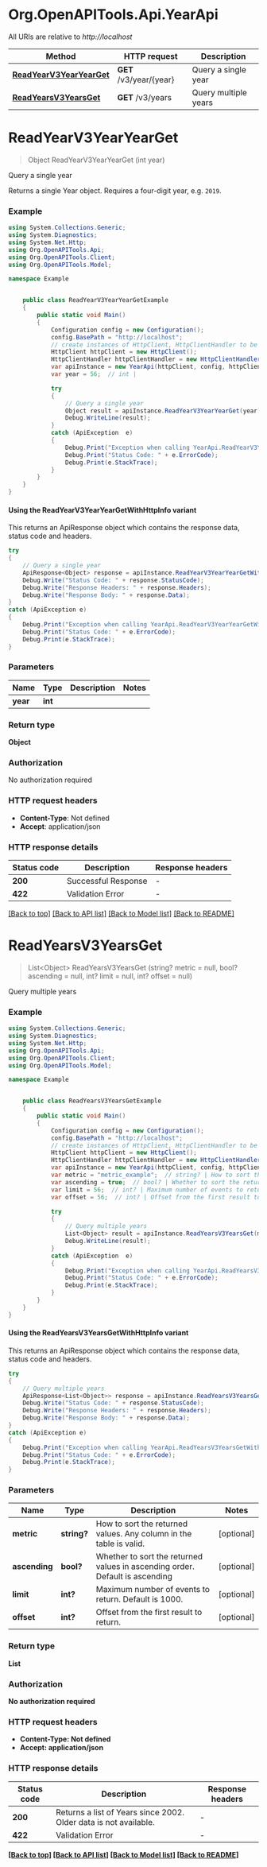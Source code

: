 # Org.OpenAPITools.Api.YearApi

All URIs are relative to *http://localhost*

| Method | HTTP request | Description |
|--------|--------------|-------------|
| [**ReadYearV3YearYearGet**](YearApi.md#readyearv3yearyearget) | **GET** /v3/year/{year} | Query a single year |
| [**ReadYearsV3YearsGet**](YearApi.md#readyearsv3yearsget) | **GET** /v3/years | Query multiple years |

<a id="readyearv3yearyearget"></a>
# **ReadYearV3YearYearGet**
> Object ReadYearV3YearYearGet (int year)

Query a single year

Returns a single Year object. Requires a four-digit year, e.g. `2019`.

### Example
```csharp
using System.Collections.Generic;
using System.Diagnostics;
using System.Net.Http;
using Org.OpenAPITools.Api;
using Org.OpenAPITools.Client;
using Org.OpenAPITools.Model;

namespace Example


    public class ReadYearV3YearYearGetExample
    {
        public static void Main()
        {
            Configuration config = new Configuration();
            config.BasePath = "http://localhost";
            // create instances of HttpClient, HttpClientHandler to be reused later with different Api classes
            HttpClient httpClient = new HttpClient();
            HttpClientHandler httpClientHandler = new HttpClientHandler();
            var apiInstance = new YearApi(httpClient, config, httpClientHandler);
            var year = 56;  // int | 

            try
            {
                // Query a single year
                Object result = apiInstance.ReadYearV3YearYearGet(year);
                Debug.WriteLine(result);
            }
            catch (ApiException  e)
            {
                Debug.Print("Exception when calling YearApi.ReadYearV3YearYearGet: " + e.Message);
                Debug.Print("Status Code: " + e.ErrorCode);
                Debug.Print(e.StackTrace);
            }
        }
    }
}
```

#### Using the ReadYearV3YearYearGetWithHttpInfo variant
This returns an ApiResponse object which contains the response data, status code and headers.

```csharp
try
{
    // Query a single year
    ApiResponse<Object> response = apiInstance.ReadYearV3YearYearGetWithHttpInfo(year);
    Debug.Write("Status Code: " + response.StatusCode);
    Debug.Write("Response Headers: " + response.Headers);
    Debug.Write("Response Body: " + response.Data);
}
catch (ApiException e)
{
    Debug.Print("Exception when calling YearApi.ReadYearV3YearYearGetWithHttpInfo: " + e.Message);
    Debug.Print("Status Code: " + e.ErrorCode);
    Debug.Print(e.StackTrace);
}
```

### Parameters

| Name | Type | Description | Notes |
|------|------|-------------|-------|
| **year** | **int** |  |  |

### Return type

**Object**

### Authorization

No authorization required

### HTTP request headers

 - **Content-Type**: Not defined
 - **Accept**: application/json


### HTTP response details
| Status code | Description | Response headers |
|-------------|-------------|------------------|
| **200** | Successful Response |  -  |
| **422** | Validation Error |  -  |

[[Back to top]](#) [[Back to API list]](../README.md#documentation-for-api-endpoints) [[Back to Model list]](../README.md#documentation-for-models) [[Back to README]](../README.md)

<a id="readyearsv3yearsget"></a>
# **ReadYearsV3YearsGet**
> List&lt;Object&gt; ReadYearsV3YearsGet (string? metric = null, bool? ascending = null, int? limit = null, int? offset = null)

Query multiple years

### Example
```csharp
using System.Collections.Generic;
using System.Diagnostics;
using System.Net.Http;
using Org.OpenAPITools.Api;
using Org.OpenAPITools.Client;
using Org.OpenAPITools.Model;

namespace Example


    public class ReadYearsV3YearsGetExample
    {
        public static void Main()
        {
            Configuration config = new Configuration();
            config.BasePath = "http://localhost";
            // create instances of HttpClient, HttpClientHandler to be reused later with different Api classes
            HttpClient httpClient = new HttpClient();
            HttpClientHandler httpClientHandler = new HttpClientHandler();
            var apiInstance = new YearApi(httpClient, config, httpClientHandler);
            var metric = "metric_example";  // string? | How to sort the returned values. Any column in the table is valid. (optional) 
            var ascending = true;  // bool? | Whether to sort the returned values in ascending order. Default is ascending (optional) 
            var limit = 56;  // int? | Maximum number of events to return. Default is 1000. (optional) 
            var offset = 56;  // int? | Offset from the first result to return. (optional) 

            try
            {
                // Query multiple years
                List<Object> result = apiInstance.ReadYearsV3YearsGet(metric, ascending, limit, offset);
                Debug.WriteLine(result);
            }
            catch (ApiException  e)
            {
                Debug.Print("Exception when calling YearApi.ReadYearsV3YearsGet: " + e.Message);
                Debug.Print("Status Code: " + e.ErrorCode);
                Debug.Print(e.StackTrace);
            }
        }
    }
}
```

#### Using the ReadYearsV3YearsGetWithHttpInfo variant
This returns an ApiResponse object which contains the response data, status code and headers.

```csharp
try
{
    // Query multiple years
    ApiResponse<List<Object>> response = apiInstance.ReadYearsV3YearsGetWithHttpInfo(metric, ascending, limit, offset);
    Debug.Write("Status Code: " + response.StatusCode);
    Debug.Write("Response Headers: " + response.Headers);
    Debug.Write("Response Body: " + response.Data);
}
catch (ApiException e)
{
    Debug.Print("Exception when calling YearApi.ReadYearsV3YearsGetWithHttpInfo: " + e.Message);
    Debug.Print("Status Code: " + e.ErrorCode);
    Debug.Print(e.StackTrace);
}
```

### Parameters

| Name | Type | Description | Notes |
|------|------|-------------|-------|
| **metric** | **string?** | How to sort the returned values. Any column in the table is valid. | [optional]  |
| **ascending** | **bool?** | Whether to sort the returned values in ascending order. Default is ascending | [optional]  |
| **limit** | **int?** | Maximum number of events to return. Default is 1000. | [optional]  |
| **offset** | **int?** | Offset from the first result to return. | [optional]  |

### Return type

**List<Object>**

### Authorization

No authorization required

### HTTP request headers

 - **Content-Type**: Not defined
 - **Accept**: application/json


### HTTP response details
| Status code | Description | Response headers |
|-------------|-------------|------------------|
| **200** | Returns a list of Years since 2002. Older data is not available. |  -  |
| **422** | Validation Error |  -  |

[[Back to top]](#) [[Back to API list]](../README.md#documentation-for-api-endpoints) [[Back to Model list]](../README.md#documentation-for-models) [[Back to README]](../README.md)

